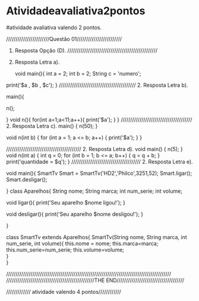 # Atividadeavaliativa2pontos
#atividade avaliativa valendo 2 pontos.


 ///////////////////////Questão 01////////////////////////
 
1. Resposta  Opção (D).
////////////////////////////////////////////////
2. Resposta Letra a).

   void main(){
  int a = 2; 
  int b = 2;
  String c = 'numero'; 
  
 print('$a , $b , $c'); 
}
/////////////////////////////////////////
2.  Resposta Letra b).

main(){
  
n();
  
}
void n(){
  for(int a=1;a<11;a++){
    print('$a');
  }
}
//////////////////////////////////////
2.  Resposta Letra c).
 main() {
  n(50);
}

void n(int b) {
  for (int a = 1; a <= b; a++) {
    print('$a');
  }
}

////////////////////////////////////////
2.  Resposta Letra d).
void main() {
  n(5);
}
void n(int a) {
  int q = 0;
  for (int b = 1; b <= a; b++) {
    q = q + b;
  }
  print('quantidade = $q');
}
/////////////////////////////////////
2.  Resposta Letra e).

void main(){
  SmartTv Smart = SmartTv('HD2','Philco',3251,52);
  Smart.ligar();
  Smart.desligar();

  
}
class Aparelhos{
  String nome;
  String marca;
  int num_serie;
  int volume;
  
  void ligar(){
    print('Seu aparelho $nome ligou!');
  }
  
  void desligar(){
    print('Seu aparelho $nome desligou!');
  }
  

  
  
}

class SmartTv extends Aparelhos{
  SmartTv(String nome, String marca, int num_serie, int volume){
    this.nome = nome;
    this.marca=marca;
    this.num_serie=num_serie;
    this.volume=volume;  
  }  
}



////////////////////////////////////////////////////////////////////////////////////////
///////////////////////////////////////////////THE END////////////////////////////////////


///////////// atividade valendo 4 pontos////////////




